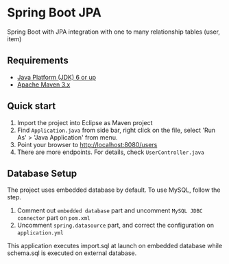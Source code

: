 # Spring Boot JPA 

Spring Boot with JPA integration with one to many relationship tables (user, item)


## Requirements

* [Java Platform (JDK) 6 or up](http://www.oracle.com/technetwork/java/javase/downloads/index.html)
* [Apache Maven 3.x](http://maven.apache.org/)


## Quick start

1. Import the project into Eclipse as Maven project
2. Find `Application.java` from side bar, right click on the file, select 'Run As' > 'Java Application' from menu.
3. Point your browser to [http://localhost:8080/users](http://localhost:8080/users)
4. There are more endpoints. For details, check `UserController.java`


## Database Setup

The project uses embedded database by default. To use MySQL, follow the step.

1. Comment out `embedded database` part and uncomment `MySQL JDBC connector` part on `pom.xml`
2. Uncomment `spring.datasource` part, and correct the configuration on `application.yml`

This application executes import.sql at launch on embedded database while schema.sql is executed on external database.
